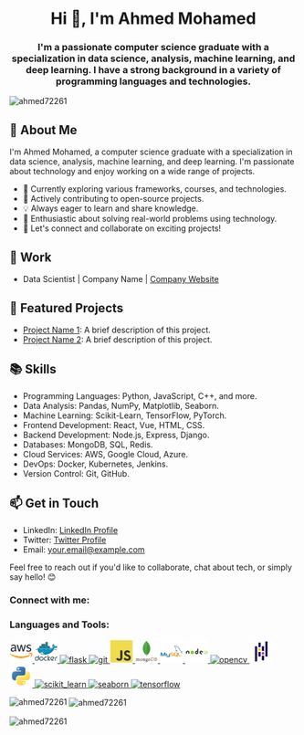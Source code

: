 <h1 align="center">Hi 👋, I'm Ahmed Mohamed</h1>
<h3 align="center">I'm a passionate computer science graduate with a specialization in data science, analysis, machine learning, and deep learning. I have a strong background in a variety of programming languages and technologies.</h3>

<p align="left"> <img src="https://komarev.com/ghpvc/?username=ahmed72261&label=Profile%20views&color=0e75b6&style=flat" alt="ahmed72261" /> </p>

## 👋 About Me

I'm Ahmed Mohamed, a computer science graduate with a specialization in data science, analysis, machine learning, and deep learning. I'm passionate about technology and enjoy working on a wide range of projects. 

- 🌱 Currently exploring various frameworks, courses, and technologies.
- 🔭 Actively contributing to open-source projects.
- 💡 Always eager to learn and share knowledge.
- 🚀 Enthusiastic about solving real-world problems using technology.
- 💬 Let's connect and collaborate on exciting projects!

## 💼 Work

- Data Scientist | Company Name | [Company Website](https://www.companywebsite.com)

## 🌟 Featured Projects

- [Project Name 1](https://github.com/yourusername/project1): A brief description of this project.
- [Project Name 2](https://github.com/yourusername/project2): A brief description of this project.

## 📚 Skills

- Programming Languages: Python, JavaScript, C++, and more.
- Data Analysis: Pandas, NumPy, Matplotlib, Seaborn.
- Machine Learning: Scikit-Learn, TensorFlow, PyTorch.
- Frontend Development: React, Vue, HTML, CSS.
- Backend Development: Node.js, Express, Django.
- Databases: MongoDB, SQL, Redis.
- Cloud Services: AWS, Google Cloud, Azure.
- DevOps: Docker, Kubernetes, Jenkins.
- Version Control: Git, GitHub.

## 📫 Get in Touch

- LinkedIn: [LinkedIn Profile](https://www.linkedin.com/in/yourusername)
- Twitter: [Twitter Profile](https://twitter.com/yourusername)
- Email: your.email@example.com

Feel free to reach out if you'd like to collaborate, chat about tech, or simply say hello! 😊


<h3 align="left">Connect with me:</h3>
<p align="left">
</p>

<h3 align="left">Languages and Tools:</h3>
<p align="left"> <a href="https://aws.amazon.com" target="_blank" rel="noreferrer"> <img src="https://raw.githubusercontent.com/devicons/devicon/master/icons/amazonwebservices/amazonwebservices-original-wordmark.svg" alt="aws" width="40" height="40"/> </a> <a href="https://www.docker.com/" target="_blank" rel="noreferrer"> <img src="https://raw.githubusercontent.com/devicons/devicon/master/icons/docker/docker-original-wordmark.svg" alt="docker" width="40" height="40"/> </a> <a href="https://flask.palletsprojects.com/" target="_blank" rel="noreferrer"> <img src="https://www.vectorlogo.zone/logos/pocoo_flask/pocoo_flask-icon.svg" alt="flask" width="40" height="40"/> </a> <a href="https://git-scm.com/" target="_blank" rel="noreferrer"> <img src="https://www.vectorlogo.zone/logos/git-scm/git-scm-icon.svg" alt="git" width="40" height="40"/> </a> <a href="https://developer.mozilla.org/en-US/docs/Web/JavaScript" target="_blank" rel="noreferrer"> <img src="https://raw.githubusercontent.com/devicons/devicon/master/icons/javascript/javascript-original.svg" alt="javascript" width="40" height="40"/> </a> <a href="https://www.mongodb.com/" target="_blank" rel="noreferrer"> <img src="https://raw.githubusercontent.com/devicons/devicon/master/icons/mongodb/mongodb-original-wordmark.svg" alt="mongodb" width="40" height="40"/> </a> <a href="https://www.mysql.com/" target="_blank" rel="noreferrer"> <img src="https://raw.githubusercontent.com/devicons/devicon/master/icons/mysql/mysql-original-wordmark.svg" alt="mysql" width="40" height="40"/> </a> <a href="https://nodejs.org" target="_blank" rel="noreferrer"> <img src="https://raw.githubusercontent.com/devicons/devicon/master/icons/nodejs/nodejs-original-wordmark.svg" alt="nodejs" width="40" height="40"/> </a> <a href="https://opencv.org/" target="_blank" rel="noreferrer"> <img src="https://www.vectorlogo.zone/logos/opencv/opencv-icon.svg" alt="opencv" width="40" height="40"/> </a> <a href="https://pandas.pydata.org/" target="_blank" rel="noreferrer"> <img src="https://raw.githubusercontent.com/devicons/devicon/2ae2a900d2f041da66e950e4d48052658d850630/icons/pandas/pandas-original.svg" alt="pandas" width="40" height="40"/> </a> <a href="https://www.python.org" target="_blank" rel="noreferrer"> <img src="https://raw.githubusercontent.com/devicons/devicon/master/icons/python/python-original.svg" alt="python" width="40" height="40"/> </a> <a href="https://scikit-learn.org/" target="_blank" rel="noreferrer"> <img src="https://upload.wikimedia.org/wikipedia/commons/0/05/Scikit_learn_logo_small.svg" alt="scikit_learn" width="40" height="40"/> </a> <a href="https://seaborn.pydata.org/" target="_blank" rel="noreferrer"> <img src="https://seaborn.pydata.org/_images/logo-mark-lightbg.svg" alt="seaborn" width="40" height="40"/> </a> <a href="https://www.tensorflow.org" target="_blank" rel="noreferrer"> <img src="https://www.vectorlogo.zone/logos/tensorflow/tensorflow-icon.svg" alt="tensorflow" width="40" height="40"/> </a> </p>

<p><img align="left" src="https://github-readme-stats.vercel.app/api/top-langs?username=ahmed72261&show_icons=true&locale=en&layout=compact" alt="ahmed72261" /></p>

<p>&nbsp;<img align="center" src="https://github-readme-stats.vercel.app/api?username=ahmed72261&show_icons=true&locale=en" alt="ahmed72261" /></p>

<p><img align="center" src="https://github-readme-streak-stats.herokuapp.com/?user=ahmed72261&" alt="ahmed72261" /></p>
